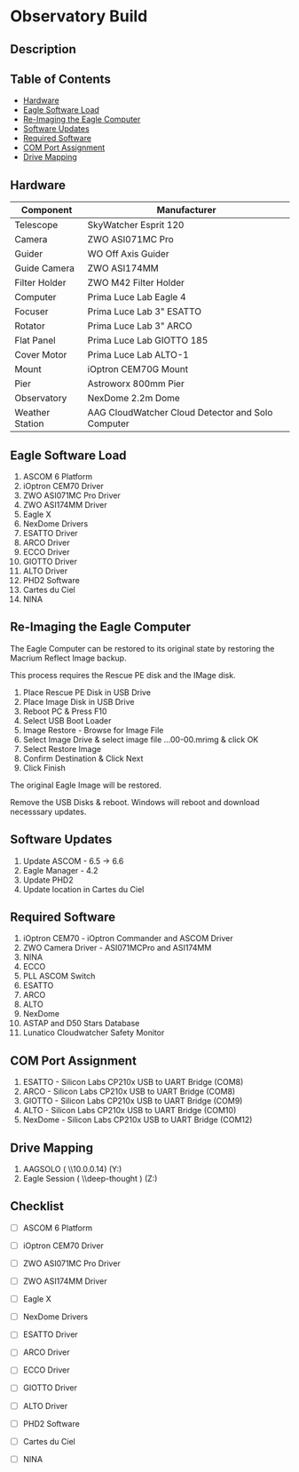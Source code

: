 # Observatory Build

## Description

## Table of Contents
* [Hardware](#hardware)
* [Eagle Software Load](#eagle-software-load)
* [Re-Imaging the Eagle Computer](#re-imaging-the-eagle-computer)
* [Software Updates](#software-updates)
* [Required Software](#required-software)
* [COM Port Assignment](#com-port-assignment)
* [Drive Mapping](#drive-mapping)

## Hardware

| Component | Manufacturer          |
| --------- | ----------------------|
| Telescope | SkyWatcher Esprit 120 |
| Camera | ZWO ASI071MC Pro |
| Guider | WO Off Axis Guider |
| Guide Camera | ZWO ASI174MM |
| Filter Holder | ZWO M42 Filter Holder |
| Computer | Prima Luce Lab Eagle 4 |
| Focuser | Prima Luce Lab 3" ESATTO |
| Rotator | Prima Luce Lab 3" ARCO |
| Flat Panel | Prima Luce Lab GIOTTO 185 |
| Cover Motor | Prima Luce Lab ALTO-1 |
| Mount | iOptron CEM70G Mount |
| Pier | Astroworx 800mm Pier |
| Observatory | NexDome 2.2m Dome |
| Weather Station | AAG CloudWatcher Cloud Detector and Solo Computer |



## Eagle Software Load

1. ASCOM 6 Platform
2. iOptron CEM70 Driver
3. ZWO ASI071MC Pro Driver
4. ZWO ASI174MM Driver
5. Eagle X
6. NexDome Drivers
7. ESATTO Driver
8. ARCO Driver
9. ECCO Driver
10. GIOTTO Driver
11. ALTO Driver
12. PHD2 Software
13. Cartes du Ciel
14. NINA

## Re-Imaging the Eagle Computer

The Eagle Computer can be restored to its original state by restoring the Macrium Reflect Image backup.

This process requires the Rescue PE disk and the IMage disk.

1. Place Rescue PE Disk in USB Drive
2. Place Image Disk in USB Drive
3. Reboot PC & Press F10
4. Select USB Boot Loader
5. Image Restore - Browse for Image File
6. Select Image Drive & select image file ...00-00.mrimg & click OK
7. Select Restore Image
8. Confirm Destination  & Click Next
9. Click Finish

The original Eagle Image will be restored.

Remove the USB Disks & reboot. Windows will reboot and download necesssary updates.

## Software Updates

1. Update ASCOM - 6.5 -> 6.6
2. Eagle Manager - 4.2
3. Update PHD2
4. Update location in Cartes du Ciel

## Required Software 

1. iOptron CEM70 - iOptron Commander and ASCOM Driver
2. ZWO Camera Driver - ASI071MCPro and ASI174MM
3. NINA
4. ECCO
5. PLL ASCOM Switch
6. ESATTO
7. ARCO
9. ALTO
7. NexDome
8. ASTAP and D50 Stars Database
9. Lunatico Cloudwatcher Safety Monitor

## COM Port Assignment

1. ESATTO - Silicon Labs CP210x USB to UART Bridge (COM8)
2. ARCO - Silicon Labs CP210x USB to UART Bridge (COM8)
3. GIOTTO - Silicon Labs CP210x USB to UART Bridge (COM9)
4. ALTO - Silicon Labs CP210x USB to UART Bridge (COM10)
5. NexDome - Silicon Labs CP210x USB to UART Bridge (COM12)

## Drive Mapping

1. AAGSOLO ( \\\\10.0.0.14) (Y:)
2. Eagle Session ( \\\\deep-thought ) (Z:)

## Checklist
- [ ] ASCOM 6 Platform
- [ ] iOptron CEM70 Driver
- [ ] ZWO ASI071MC Pro Driver
- [ ] ZWO ASI174MM Driver
- [ ] Eagle X
- [ ] NexDome Drivers
- [ ] ESATTO Driver
- [ ] ARCO Driver
- [ ] ECCO Driver
- [ ] GIOTTO Driver
- [ ] ALTO Driver
- [ ] PHD2 Software
- [ ] Cartes du Ciel
- [ ] NINA

